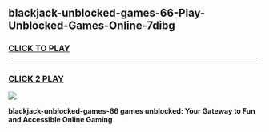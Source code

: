 
## blackjack-unblocked-games-66-Play-Unblocked-Games-Online-7dibg
<h3>
<a href="https://premium76.site?title=blackjack-unblocked-games-66&ref=25A">CLICK TO PLAY</a></h3>
<hr>

<h3>
<a href="https://premium76.site?title=blackjack-unblocked-games-66&ref=25A">CLICK 2 PLAY</a>
  
</h3>

<a href="https://premium76.site?title=blackjack-unblocked-games-66&ref=25A"><img src="https://clearcache.store/games.png"></a>


**blackjack-unblocked-games-66 games unblocked: Your Gateway to Fun and Accessible Online Gaming**
